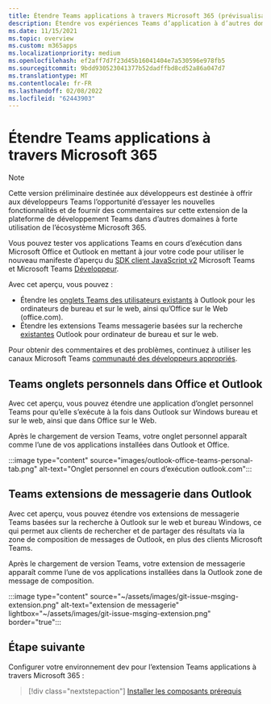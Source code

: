 ```yaml
---
title: Étendre Teams applications à travers Microsoft 365 (prévisualisation)
description: Étendre vos expériences Teams d’application à d’autres domaines à forte Microsoft 365
ms.date: 11/15/2021
ms.topic: overview
ms.custom: m365apps
ms.localizationpriority: medium
ms.openlocfilehash: ef2aff7d7f23d45b16041404e7a530596e978fb5
ms.sourcegitcommit: 9bdd930523041377b52dadffbd8cd52a86a047d7
ms.translationtype: MT
ms.contentlocale: fr-FR
ms.lasthandoff: 02/08/2022
ms.locfileid: "62443903"
---
```

# <a name="extend-teams-apps-across-microsoft-365"></a>Étendre Teams applications à travers Microsoft 365

> [!NOTE]
> Cette version préliminaire destinée aux développeurs est destinée à offrir aux développeurs Teams l’opportunité d’essayer les nouvelles fonctionnalités et de [](/microsoftteams/platform/feedback) fournir des commentaires sur cette extension de la plateforme de développement Teams dans d’autres domaines à forte utilisation de l’écosystème Microsoft 365.

Vous pouvez tester vos applications Teams en cours d’exécution dans Microsoft Office et Outlook en mettant à jour votre code pour utiliser le nouveau manifeste d’aperçu du [SDK client JavaScript v2](using-teams-client-sdk-preview.md) Microsoft Teams et Microsoft Teams [Développeur](../resources/schema/manifest-schema-dev-preview.md).

Avec cet aperçu, vous pouvez :

- Étendre les [onglets Teams des utilisateurs existants](/microsoftteams/platform/tabs/how-to/create-personal-tab) à Outlook pour les ordinateurs de bureau et sur le web, ainsi qu’Office sur le Web (office.com).
- Étendre les extensions Teams messagerie basées sur la recherche [existantes](/microsoftteams/platform/messaging-extensions/how-to/search-commands/define-search-command) Outlook pour ordinateur de bureau et sur le web.

Pour obtenir des commentaires et des problèmes, continuez à utiliser les canaux Microsoft Teams [communauté des développeurs appropriés](/microsoftteams/platform/feedback).

## <a name="teams-personal-tabs-in-office-and-outlook"></a>Teams onglets personnels dans Office et Outlook

Avec cet aperçu, vous pouvez étendre une application d’onglet personnel Teams pour qu’elle s’exécute à la fois dans Outlook sur Windows bureau et sur le web, ainsi que dans Office sur le Web.

Après le chargement de version Teams, votre onglet personnel apparaît comme l’une de vos applications installées dans Outlook et Office.

:::image type="content" source="images/outlook-office-teams-personal-tab.png" alt-text="Onglet personnel en cours d’exécution outlook.com":::

## <a name="teams-messaging-extensions-in-outlook"></a>Teams extensions de messagerie dans Outlook

Avec cet aperçu, vous pouvez étendre vos extensions de messagerie Teams basées sur la recherche à Outlook sur le web et bureau Windows, ce qui permet aux clients de rechercher et de partager des résultats via la zone de composition de messages de Outlook, en plus des clients Microsoft Teams.

Après le chargement de version Teams, votre extension de messagerie apparaît comme l’une de vos applications installées dans la Outlook zone de message de composition.

:::image type="content" source="~/assets/images/git-issue-msging-extension.png" alt-text="extension de messagerie" lightbox="~/assets/images/git-issue-msging-extension.png" border="true":::

## <a name="next-step"></a>Étape suivante

Configurer votre environnement dev pour l’extension Teams applications à travers Microsoft 365 :

> [!div class="nextstepaction"]
> [Installer les composants prérequis](prerequisites.md)

